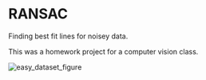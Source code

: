 # RANSAC

Finding best fit lines for noisey data. 

This was a homework project for a computer vision class. 

![easy_dataset_figure](https://user-images.githubusercontent.com/27826507/41818417-dc468646-777c-11e8-859d-06651900ed49.png)
